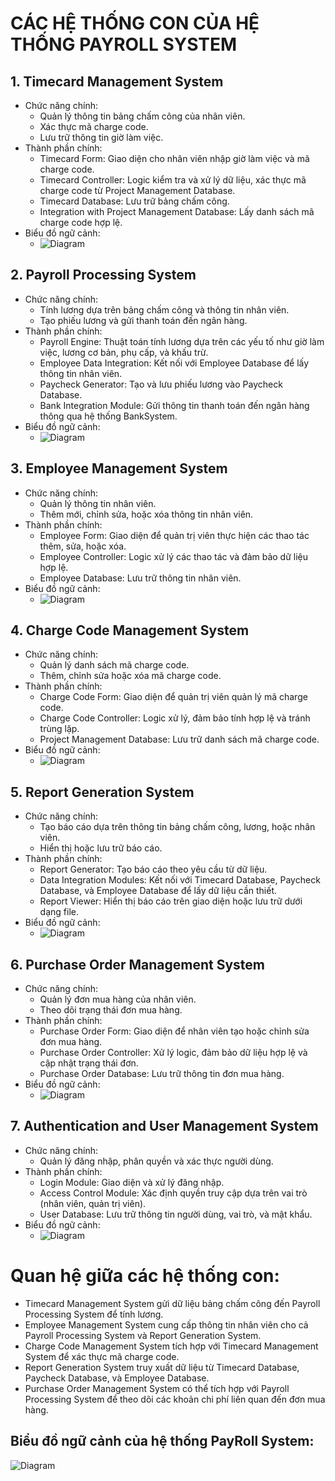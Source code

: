 # CÁC HỆ THỐNG CON CỦA HỆ THỐNG PAYROLL SYSTEM
## 1. Timecard Management System
- Chức năng chính:
  - Quản lý thông tin bảng chấm công của nhân viên.
  - Xác thực mã charge code.
  - Lưu trữ thông tin giờ làm việc.
- Thành phần chính:
  - Timecard Form: Giao diện cho nhân viên nhập giờ làm việc và mã charge code.
  - Timecard Controller: Logic kiểm tra và xử lý dữ liệu, xác thực mã charge code từ Project Management Database.
  - Timecard Database: Lưu trữ bảng chấm công.
  - Integration with Project Management Database: Lấy danh sách mã charge code hợp lệ.
- Biểu đồ ngữ cảnh:
  - ![Diagram](https://planttext.com/api/plantuml/png/P90nQiD044NxESMmjNq15yOWgRECmIxIJbQ3f5Yx4gjn8OoFOaX87KWWLLIa4FWUEa6kO4asM2Rjvxt_X_chVnUba9EzoO2qv0vLO8eihvWLKea1G45wHp6ZsgQ6DRa8Gx9TODWARgfIs0peDjpW0Ou04GazKpas_5jq1Jr_nAnT_i9QngKFz3hq0GASJkV3mWpLAcb_FWgCqxO-OTQycWcQvXrrGguxK-SHA-ZHGV7yNbcUF_SeIVDjOvJKZjmxsWtrw5FpfZkqhR_q_rfOi8twNrq0003__mC0)

## 2. Payroll Processing System
- Chức năng chính:
  - Tính lương dựa trên bảng chấm công và thông tin nhân viên.
  - Tạo phiếu lương và gửi thanh toán đến ngân hàng.
- Thành phần chính:
  - Payroll Engine: Thuật toán tính lương dựa trên các yếu tố như giờ làm việc, lương cơ bản, phụ cấp, và khấu trừ.
  - Employee Data Integration: Kết nối với Employee Database để lấy thông tin nhân viên.
  - Paycheck Generator: Tạo và lưu phiếu lương vào Paycheck Database.
  - Bank Integration Module: Gửi thông tin thanh toán đến ngân hàng thông qua hệ thống BankSystem.
- Biểu đồ ngữ cảnh:
  - ![Diagram](https://planttext.com/api/plantuml/png/PD51IiGm50RWVKxnw7uku49cQeiBNHHcBl1CGnFQ9gL9XIAkFOLe1JV2m2nSjOjP17gFdC0hc5PbEhXByhwy_uLy3SUrDbYRfYm8KgDg23PfAQJGfaQ_3G0rRFvA8SeSjgqsh9mB8I4LqXmp1a62RQsA0f9QKQQraDbI9iaM7iWZ8IaQl4FjB-n4oIZMAKI_HpFSNKKB4vTLeLh6pasy93wNSaRpSv94X6nWjRgSaoyWkE5kU15WNDyfC7OlEHJZOUna5f29JDHdJ_JMzUyjPC8Dpr3OrnBk_VA9dboyO8RRJ_zK8oH8Rj-an_P3dcpoOyT30nKNhZys_tF3YLoxOI-MxGn7FwHHjlFjo9h9TFgaRm000F__0m00)

## 3. Employee Management System
- Chức năng chính:
  - Quản lý thông tin nhân viên.
  - Thêm mới, chỉnh sửa, hoặc xóa thông tin nhân viên.
- Thành phần chính:
  - Employee Form: Giao diện để quản trị viên thực hiện các thao tác thêm, sửa, hoặc xóa.
  - Employee Controller: Logic xử lý các thao tác và đảm bảo dữ liệu hợp lệ.
  - Employee Database: Lưu trữ thông tin nhân viên.
- Biểu đồ ngữ cảnh:
  - ![Diagram](https://planttext.com/api/plantuml/png/LCyX3i9040LGFwUOh2Tu16b3aQWYi0FTj1lOeUaE90tXCiWcLQ2eGEn9E05NO5iGe2R_vtqnh-uHEQ5A3dO7j95zXIhEh67ZfA8G5PB36A2apPPoZMfkozs-rXeNnA6mcWNJsecs0vqlKZp16I0ZeJMvtqNohJum0OXnD9eEamcgPU4REqwVNKlZbRyISk4lZ4VZ6rRGem4dlPqzxsqPG3Y2KlWRvoY6_oSGQSxwlzu0003__mC0)

## 4. Charge Code Management System
- Chức năng chính:
  - Quản lý danh sách mã charge code.
  - Thêm, chỉnh sửa hoặc xóa mã charge code.
- Thành phần chính:
  - Charge Code Form: Giao diện để quản trị viên quản lý mã charge code.
  - Charge Code Controller: Logic xử lý, đảm bảo tính hợp lệ và tránh trùng lặp.
  - Project Management Database: Lưu trữ danh sách mã charge code.
- Biểu đồ ngữ cảnh:
  - ![Diagram](https://planttext.com/api/plantuml/png/L8yn3i8m34LtdyBANh4pe5PXhOHK1bQJHAH0KfIO0I4Emuh4n0O3Gq_I4t05qi80qvVjz_Jbr-EPHwR0UxS5Kjm458LsjQyZ1qgZG8fO0En8RMXbK4XB8QLijC6IVDevunchGsJZ1bhAii8Zd00qCIqf9ciMchLH_6jClyV1cPLJW0ApRFBHnoZcjhsuKTKzhZHQj3T2zMbMgLd0GFLuCdjQTlVh3hrDmQZ9MupjMTb_2NBZTV_f6m00__y30000)

## 5. Report Generation System
- Chức năng chính:
  - Tạo báo cáo dựa trên thông tin bảng chấm công, lương, hoặc nhân viên.
  - Hiển thị hoặc lưu trữ báo cáo.
- Thành phần chính:
  - Report Generator: Tạo báo cáo theo yêu cầu từ dữ liệu.
  - Data Integration Modules: Kết nối với Timecard Database, Paycheck Database, và Employee Database để lấy dữ liệu cần thiết.
  - Report Viewer: Hiển thị báo cáo trên giao diện hoặc lưu trữ dưới dạng file.
- Biểu đồ ngữ cảnh:
  - ![Diagram](https://planttext.com/api/plantuml/png/RD2nQiCm40RW_PxYq9uNw51YQfEbWqcoTBp8mXQn96FB1LCwzoaAJQ4KihH39tle8CXxw0dw2fLD8Gvq-U6EZ_lXVeRlPMEfjgqgWRWrDR8eKrBBnjOKHeRKO0HG4TzJBf2jHMLgYokXHG3IQDnqZHLgWklL1X_W4I0ZIpjgWjzA9JZL6SP_gmbkR-APIQdZXU3xIvFEIQAgqdH2N98a1eXmiRYUcg-GtRbZYzptxorQtnyCxbm87eB1I4OQkaTww_kt3ctXldIELchCfH-UiNGlwcpJ6Styy85bG4yjbgVFqq7dPvZyVrCNxbNZlNH7pG2MGcVZety1003__mC0)

## 6. Purchase Order Management System
- Chức năng chính:
  - Quản lý đơn mua hàng của nhân viên.
  - Theo dõi trạng thái đơn mua hàng.
- Thành phần chính:
  - Purchase Order Form: Giao diện để nhân viên tạo hoặc chỉnh sửa đơn mua hàng.
  - Purchase Order Controller: Xử lý logic, đảm bảo dữ liệu hợp lệ và cập nhật trạng thái đơn.
  - Purchase Order Database: Lưu trữ thông tin đơn mua hàng.
- Biểu đồ ngữ cảnh:
  - ![Diagram](https://planttext.com/api/plantuml/png/NCyz2i9048RXVaunR2_s5X8mwPG8yG9ZCcJ5x4Rsfn3n09RUG0yWM5YPmaBn7Zc1Lz3yLBRplKynd-eHM4V6ULK0fQuqA2ArASejiq2o605iA5rJpYZctgIIB6DiCZOu8_qxAzOEawrrh5emZsS9xc0Fa96ZPPF_mx0V-Zu4Y70m67TqX69Hty_bS2Bhwg0bshgw4BwExxD6vGdbywHp0MtSgR11q_VLevFFcyxHhNGF-XW2rbdpuXS00F__0m00)

## 7. Authentication and User Management System
- Chức năng chính:
  - Quản lý đăng nhập, phân quyền và xác thực người dùng.
- Thành phần chính:
  - Login Module: Giao diện và xử lý đăng nhập.
  - Access Control Module: Xác định quyền truy cập dựa trên vai trò (nhân viên, quản trị viên).
  - User Database: Lưu trữ thông tin người dùng, vai trò, và mật khẩu.
- Biểu đồ ngữ cảnh:
  - ![Diagram](https://planttext.com/api/plantuml/png/B8ynJiD044NxESNNzhu0GYYHtAOAAz4EwvLjWIV6EqQA44MK2t012g160ec6kA1mn3ts15m1EtOv_xt_fVdhVXP1kT6skYLskcbWRF2D0GTOefhT3USUPjbguKLBnrfk12mPHWyhbe5N0y9w6zHNf-RIhjPue4UYZ9MlEVXf5kbyJlifaKMIN4p-6SpnwRYN75B4mtjjw1IFtAOZlUfV7BI8tQU3vByViNikaVNVai_gUPBCwcKJ3s-uZzrkAFHVmwQMWhheNmLtxNR8nH0jl6JZu_y0003__mC0)

# Quan hệ giữa các hệ thống con:
- Timecard Management System gửi dữ liệu bảng chấm công đến Payroll Processing System để tính lương.
- Employee Management System cung cấp thông tin nhân viên cho cả Payroll Processing System và Report Generation System.
- Charge Code Management System tích hợp với Timecard Management System để xác thực mã charge code.
- Report Generation System truy xuất dữ liệu từ Timecard Database, Paycheck Database, và Employee Database.
- Purchase Order Management System có thể tích hợp với Payroll Processing System để theo dõi các khoản chi phí liên quan đến đơn mua hàng.

## Biểu đồ ngữ cảnh của hệ thống PayRoll System:
![Diagram](https://planttext.com/api/plantuml/png/Z9IxYjj058RxUOg3-iLzYh2sB5maYWUlYsrdHuD7iJGoer70XDGXPHuWP1r8is2o8QdiOWi5luUU8A-GCxAiQ7o15KYWEP_-yvyB-hjzkiuDqwP84yAuoJHuGRf8igKG7h0SWiDfFqfZ5UT6CtojG_r3QC3K76wMkH5f7HWGic1ypcO2FCgMEakIDloU05vQSCFKB44WPB4oUCCqJWLdEgebmkanHtN6HPv38rXJb1vJ8w44EXGm4OjCcxp6HfFJfCgwSoeDWulMVCaquduMYRrYwFiN96cXkMIvWB6EX6veEYOV28cOONSsv1rAXM5pL6DJVzXX3jvS9kWYs0ek1P-x27KGdRr5Zx1tbmfbZk3GeHtpH-HuI4W0LrSlSJZm0hmtijgi5prVLjjFIa9URTSCPd6r_G99UPzw135BOraMVxrxB7eZ6OEotwbp99gnv6svuc1GzYS7lkyynyvxXFJt6BNKAmI-nc2gpIe3KwxHGh9xtAtKp2D8T3DNc-zBYAhj3qWmwSV2oTsmmGLKoVARWdTn-Q1QbjRijCwya76rUIfESWyiCiAUe4LP_bOpCBX8HZBqQR9ofTfoHfF_QdSbFZW-F8B7pwwXOUa5jFNMSC-gjN4N1hKxMJwalHixujvj-OkvQ1XqP7sx5ViXcsxfPyLz_wowCtKBTRR3qNVNezbEEcuRUhITVpvZ7o0j6CZotZR4ihNskDtHKuXS2nNP_-C_0000__y30000)
